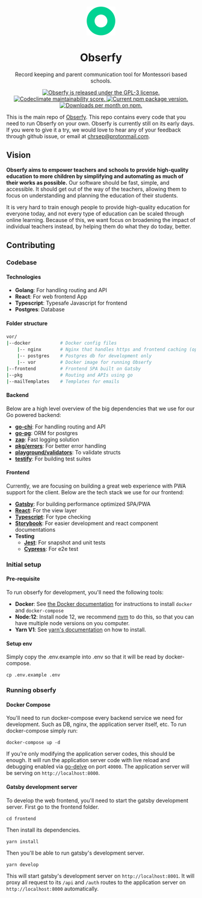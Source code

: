 <p align="center">
    <img width="76px" src="./frontend/src/images/logo-standalone.svg" alt="Obserfy logo" />
</p>
  
<h1 align="center">
  Obserfy
</h1>

<p align="center">
    Record keeping and parent communication tool for Montessori based schools.
</p>

<p align="center">
  <a href="https://github.com/obserfy/vor/blob/master/LICENSE">
    <img src="https://img.shields.io/badge/license-GPL3-blue.svg" alt="Obserfy is released under the GPL-3 license." />
  </a>
  <a href="https://codeclimate.com/github/obserfy/vor/maintainability">
    <img src="https://api.codeclimate.com/v1/badges/dc66ddec9ecb065464a3/maintainability" alt="Codeclimate maintainability score." />
  </a>
  <a href="https://circleci.com/gh/obserfy/vor">
    <img src="https://circleci.com/gh/obserfy/vor.svg?style=svg" alt="Current npm package version." />
  </a>
  <a href="https://codecov.io/gh/chrsep/vor">
    <img src="https://codecov.io/gh/obserfy/vor/branch/master/graph/badge.svg" alt="Downloads per month on npm." />
  </a>
</p>

This is the main repo of [Obserfy](https://obserfy.com). This repo contains every code that you need to run Obserfy on your own. Obserfy is currently still on its early days. If you were to give it a try, we would love to hear any of your feedback through github issue, or email at chrsep@protonmail.com.

## Vision

**Obserfy aims to empower teachers and schools to provide high-quality education to more children by simplifying and automating as much of their works as possible.** Our software should be fast, simple, and accessible. It should get out of the way of the teachers, allowing them to focus on understanding and planning the education of their students.

It is very hard to train enough people to provide high-quality education for everyone today, and not every type of education can be scaled through online learning. Because of this, we want focus on broadening the impact of individual teachers instead, by helping them do what they do today, better.

## Contributing

### Codebase

#### Technologies

- **Golang**: For handling routing and API
- **React**: For web frontend App
- **Typescript**: Typesafe Javascript for frontend
- **Postgres**: Database

#### Folder structure

```sh
vor/
|--docker           # Docker config files
    |-- nginx       # Nginx that handles https and frontend caching (optional)
    |-- postgres    # Postgres db for development only
    |-- vor         # Docker image for running Obserfy
|--frontend         # Frontend SPA built on Gatsby
|--pkg              # Routing and APIs using go
|--mailTemplates    # Templates for emails
```

#### Backend

Below are a high level overview of the big dependencies that we use for our Go powered backend:

- [**go-chi**](https://github.com/go-chi/chi): For handling routing and API
- [**go-pg**](https://github.com/go-pg/pg): ORM for postgres
- [**zap**](https://github.com/uber-go/zap): Fast logging solution
- [**pkg/errors**](https://github.com/pkg/errors): For better error handling
- [**playground/validators**](https://github.com/go-playground/validator): To validate structs
- [**testify**](https://github.com/stretchr/testify): For building test suites

#### Frontend

Currently, we are focusing on building a great web experience with PWA support for the client. Below are the tech stack we use for our frontend:

- [**Gatsby**](https://www.gatsbyjs.org/): For building performance optimized SPA/PWA
- [**React**](https://reactjs.org/): For the view layer
- [**Typescript**](https://www.typescriptlang.org/): For type checking
- [**Storybook**](https://storybook.js.org/): For easier development and react component documentations
- **Testing**
  - [**Jest**](https://jestjs.io/): For snapshot and unit tests
  - [**Cypress**](https://www.cypress.io/): For e2e test

### Initial setup

#### Pre-requisite

To run obserfy for development, you'll need the following tools:

- **Docker**: See [the Docker documentation](https://docs.docker.com/install/) for instructions to install `docker` and `docker-compose`
- **Node:12**: Install node 12, we recommend [nvm](https://github.com/nvm-sh/nvm) to do this, so that you can have multiple node versions on you computer.
- **Yarn V1**: See [yarn's documentation](https://classic.yarnpkg.com/lang/en/) on how to install.

#### Setup env

Simply copy the .env.example into .env so that it will be read by docker-compose.

```shell script
cp .env.example .env
```

### Running obserfy

#### Docker Compose

You'll need to run docker-compose every backend service we need for development. Such as DB, nginx, the application server itself, etc. To run docker-compose simply run:

```shell script
docker-compose up -d
```

If you're only modifying the application server codes, this should be enough. It will run the application server code with live reload and debugging enabled via [go-delve](https://github.com/go-delve/delve) on port `40000`. The application server will be serving on `http://localhost:8000`.

#### Gatsby development server

To develop the web frontend, you'll need to start the gatsby development server. First go to the frontend folder.

```shell script
cd frontend
```

Then install its dependencies.

```shell script
yarn install
```

Then you'll be able to run gatsby's development server.

```shell script
yarn develop
```

This will start gatsby's development server on `http://localhost:8001`. It will proxy all request to its `/api` and `/auth` routes to the application server on `http://localhost:8000` automatically.
